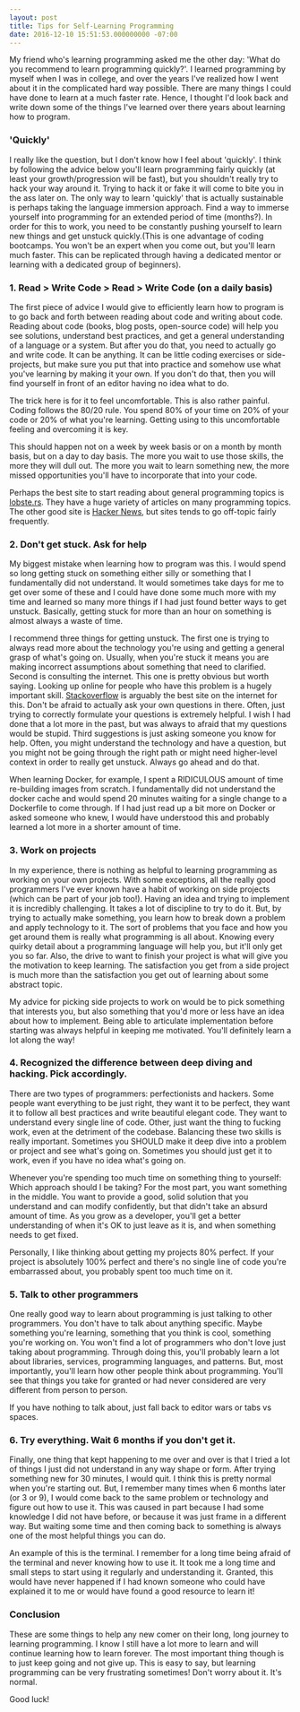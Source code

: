 ```yaml
---
layout: post
title: Tips for Self-Learning Programming
date: 2016-12-10 15:51:53.000000000 -07:00
---
```

My friend who's learning programming asked me the other day: 'What do you recommend to learn programming quickly?'. I learned programming by myself when I was in college, and over the years I've realized how I went about it in the complicated hard way possible. There are many things I could have done to learn at a much faster rate. Hence, I thought I'd look back and write down some of the things I've learned over there years about learning how to program.

### 'Quickly'

I really like the question, but I don't know how I feel about 'quickly'. I think by following the advice below you'll learn programming fairly quickly (at least your growth/progression will be fast), but you shouldn't really try to hack your way around it. Trying to hack it or fake it will come to bite you in the ass later on. The only way to learn 'quickly' that is actually sustainable is perhaps taking the language immersion approach. Find a way to immerse yourself into programming for an extended period of time (months?). In order for this to work, you need to be constantly pushing yourself to learn new things and get unstuck quickly.(This is one advantage of coding bootcamps. You won't be an expert when you come out, but you'll learn much faster. This can be replicated through having a dedicated mentor or learning with a dedicated group of beginners).

### 1. Read > Write Code > Read > Write Code (on a daily basis)

The first piece of advice I would give to efficiently learn how to program is to go back and forth between reading about code and writing about code. Reading about code (books, blog posts, open-source code) will help you see solutions, understand best practices, and get a general understanding of a language or a system. But after you do that, you need to actually go and write code. It can be anything. It can be little coding exercises or side-projects, but make sure you put that into practice and somehow use what you've learning by making it your own. If you don't do that, then you will find yourself in front of an editor having no idea what to do.

The trick here is for it to feel uncomfortable. This is also rather painful. Coding follows the 80/20 rule. You spend 80% of your time on 20% of your code or 20% of what you're learning. Getting using to this uncomfortable feeling and overcoming it is key.

This should happen not on a week by week basis or on a month by month basis, but on a day to day basis. The more you wait to use those skills, the more they will dull out. The more you wait to learn something new, the more missed opportunities you'll have to incorporate that into your code.

Perhaps the best site to start reading about general programming topics is [lobste.rs](https://lobste.rs). They have a huge variety of articles on many programming topics. The other good site is [Hacker News](http://news.ycombinator.com), but sites tends to go off-topic fairly frequently.

### 2. Don't get stuck. Ask for help

My biggest mistake when learning how to program was this. I would spend so long getting stuck on something either silly or something that I fundamentally did not understand. It would sometimes take days for me to get over some of these and I could have done some much more with my time and learned so many more things if I had just found better ways to get unstuck. Basically, getting stuck for more than an hour on something is almost always a waste of time.

I recommend three things for getting unstuck. The first one is trying to always read more about the technology you're using and getting a general grasp of what's going on. Usually, when you're stuck it means you are making incorrect assumptions about something that need to clarified. Second is consulting the internet. This one is pretty obvious but worth saying. Looking up online for people who have this problem is a hugely important skill. [Stackoverflow](https://www.stackoverflow.com) is arguably the best site on the internet for this. Don't be afraid to actually ask your own questions in there. Often, just trying to correctly formulate your questions is extremely helpful. I wish I had done that a lot more in the past, but was always to afraid that my questions would be stupid. Third suggestions is just asking someone you know for help. Often, you might understand the technology and have a question, but you might not be going through the right path or might need higher-level context in order to really get unstuck. Always go ahead and do that.

When learning Docker, for example, I spent a RIDICULOUS amount of time re-building images from scratch. I fundamentally did not understand the docker cache and would spend 20 minutes waiting for a single change to a Dockerfile to come through. If I had just read up a bit more on Docker or asked someone who knew, I would have understood this and probably learned a lot more in a shorter amount of time.

### 3. Work on projects

In my experience, there is nothing as helpful to learning programming as working on your own projects. With some exceptions, all the really good programmers I've ever known have a habit of working on side projects (which can be part of your job too!). Having an idea and trying to implement it is incredibly challenging. It takes a lot of discipline to try to do it. But, by trying to actually make something, you learn how to break down a problem and apply technology to it. The sort of problems that you face and how you get around them is really what programming is all about. Knowing every quirky detail about a programming language will help you, but it'll only get you so far. Also, the drive to want to finish your project is what will give you the motivation to keep learning. The satisfaction you get from a side project is much more than the satisfaction you get out of learning about some abstract topic.

My advice for picking side projects to work on would be to pick something that interests you, but also something that you'd more or less have an idea about how to implement. Being able to articulate implementation before starting was always helpful in keeping me motivated. You'll definitely learn a lot along the way!

### 4. Recognized the difference between deep diving and hacking. Pick accordingly.

There are two types of programmers: perfectionists and hackers. Some people want everything to be just right, they want it to be perfect, they want it to follow all best practices and write beautiful elegant code. They want to understand every single line of code. Other, just want the thing to fucking work, even at the detriment of the codebase. Balancing these two skills is really important. Sometimes you SHOULD make it deep dive into a problem or project and see what's going on. Sometimes you should just get it to work, even if you have no idea what's going on.

Whenever you're spending too much time on something thing to yourself: Which approach should I be taking? For the most part, you want something in the middle. You want to provide a good, solid solution that you understand and can modify confidently, but that didn't take an absurd amount of time. As you grow as a developer, you'll get a better understanding of when it's OK to just leave as it is, and when something needs to get fixed.

Personally, I like thinking about getting my projects 80% perfect. If your project is absolutely 100% perfect and there's no single line of code you're embarrassed about, you probably spent too much time on it.

### 5. Talk to other programmers

One really good way to learn about programming is just talking to other programmers. You don't have to talk about anything specific. Maybe something you're learning, something that you think is cool, something you're working on. You won't find a lot of programmers who don't love just taking about programming. Through doing this, you'll probably learn a lot about libraries, services, programming languages, and patterns. But, most importantly, you'll learn how other people think about programming. You'll see that things you take for granted or had never considered are very different from person to person.

If you have nothing to talk about, just fall back to editor wars or tabs vs spaces.

### 6. Try everything. Wait 6 months if you don't get it.

Finally, one thing that kept happening to me over and over is that I tried a lot of things I just did not understand in any way shape or form. After trying something new for 30 minutes, I would quit. I think this is pretty normal when you're starting out. But, I remember many times when 6 months later (or 3 or 9), I would come back to the same problem or technology and figure out how to use it. This was caused in part because I had some knowledge I did not have before, or because it was just frame in a different way. But waiting some time and then coming back to something is always one of the most helpful things you can do.

An example of this is the terminal. I remember for a long time being afraid of the terminal and never knowing how to use it. It took me a long time and small steps to start using it regularly and understanding it. Granted, this would have never happened if I had known someone who could have explained it to me or would have found a good resource to learn it!

### Conclusion

These are some things to help any new comer on their long, long journey to learning programming. I know I still have a lot more to learn and will continue learning how to learn forever. The most important thing though is to just keep going and not give up. This is easy to say, but learning programming can be very frustrating sometimes! Don't worry about it. It's normal.

Good luck!
